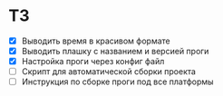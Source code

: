 # ТЗ

- [x] Выводить время в красивом формате
- [x] Выводить плашку с названием и версией проги
- [x] Настройка проги через конфиг файл
- [ ] Скрипт для автоматической сборки проекта
- [ ] Инструкция по сборке проги под все платформы
